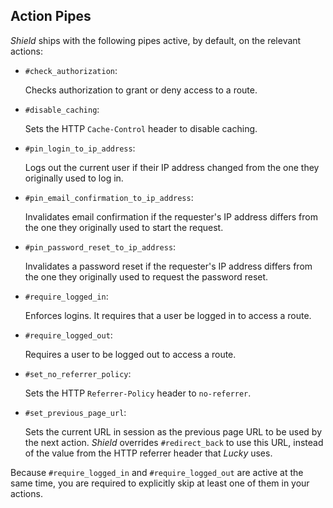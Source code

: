 ## Action Pipes

*Shield* ships with the following pipes active, by default, on the relevant actions:

- `#check_authorization`:

  Checks authorization to grant or deny access to a route.

- `#disable_caching`:

  Sets the HTTP `Cache-Control` header to disable caching.

- `#pin_login_to_ip_address`:

  Logs out the current user if their IP address changed from the one they originally used to log in.

- `#pin_email_confirmation_to_ip_address`:

  Invalidates email confirmation if the requester's IP address differs from the one they originally used to start the request.

- `#pin_password_reset_to_ip_address`:

  Invalidates a password reset if the requester's IP address differs from the one they originally used to request the password reset.

- `#require_logged_in`:

  Enforces logins. It requires that a user be logged in to access a route.

- `#require_logged_out`:

  Requires a user to be logged out to access a route.

- `#set_no_referrer_policy`:

  Sets the HTTP `Referrer-Policy` header to `no-referrer`.

- `#set_previous_page_url`:

  Sets the current URL in session as the previous page URL to be used by the next action. *Shield* overrides `#redirect_back` to use this URL, instead of the value from the HTTP referrer header that *Lucky* uses.

Because `#require_logged_in` and `#require_logged_out` are active at the same time, you are required to explicitly skip at least one of them in your actions.
